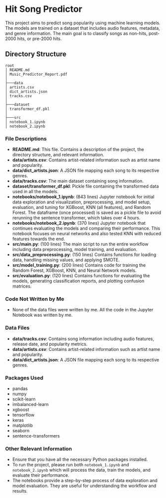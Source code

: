 # Hit Song Predictor

This project aims to predict song popularity using machine learning models. The models are trained on a dataset that includes audio features, metadata, and genre information. The main goal is to classify songs as non-hits, post-2000 hits, or pre-2000 hits.

## Directory Structure
```
root
│ README.md
│ Music_Predictor_Report.pdf
│
├───data
│ artists.csv
│ dict_artists.json
│ tracks.csv
│
├───dataset
│ transformer_df.pkl
│
├───src
│ notebook_1.ipynb
│ notebook_2.ipynb
```

### File Descriptions

- **README.md**: This file. Contains a description of the project, the directory structure, and relevant information.
- **data/artists.csv**: Contains artist-related information such as artist name and popularity.
- **data/dict_artists.json**: A JSON file mapping each song to its respective genres.
- **data/tracks.csv**: The main dataset containing song information.
- **dataset/transformer_df.pkl**: Pickle file containing the transformed data used in all the models.
- **notebooks/notebook_1.ipynb**: (843 lines) Jupyter notebook for initial data exploration and visualization, preprocessing, and model setup, evaluation, and tuning for XGBoost, KNN (all features), and Random Forest. The dataframe (once processed) is saved as a pickle file to avoid rerunning the sentence transformer, which takes over 4 hours.
- **notebooks/notebook_2.ipynb**: (370 lines) Jupyter notebook that continues evaluating the models and comparing their performance. This notebook focuses on neural networks and also tested KNN with reduced features towards the end.
- **src/main.py**: (100 lines) The main script to run the entire workflow including data preprocessing, model training, and evaluation.
- **src/data_preprocessing.py**: (150 lines) Contains functions for loading data, handling missing values, and applying SMOTE.
- **src/model_training.py**: (200 lines) Contains code for training the Random Forest, XGBoost, KNN, and Neural Network models.
- **src/evaluation.py**: (120 lines) Contains functions for evaluating the models, generating classification reports, and plotting confusion matrices.

### Code Not Written by Me
- None of the data files were written by me. All the code in the Jupyter Notebook was written by me. 

### Data Files

- **data/tracks.csv**: Contains song information including audio features, release date, and popularity metrics.
- **data/artists.csv**: Contains artist-related information such as artist name and popularity.
- **data/dict_artists.json**: A JSON file mapping each song to its respective genres.

### Packages Used

- pandas
- numpy
- scikit-learn
- imbalanced-learn
- xgboost
- tensorflow
- keras
- matplotlib
- seaborn
- sentence-transformers

### Other Relevant Information

- Ensure that you have all the necessary Python packages installed.
- To run the project, please run both `notebook_1.ipynb` and `notebook_2.ipynb` which will process the data, train the models, and evaluate their performance.
- The notebooks provide a step-by-step process of data exploration and model evaluation. They are useful for understanding the workflow and results.
